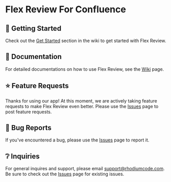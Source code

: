 # Flex Review For Confluence

## 🏁 Getting Started

Check out the [Get Started](https://github.com/Rhodiumcode/flex-review-documentations/wiki/Getting-Started) section in the wiki to get started with Flex Review.

## 📖 Documentation

For detailed documentations on how to use Flex Review, see the [Wiki](https://github.com/Rhodiumcode/flex-review-documentations/wiki) page.

## ⭐ Feature Requests

Thanks for using our app! At this moment, we are actively taking feature requests to make Flex Review even better. Please use the [Issues](https://github.com/Rhodiumcode/flex-review-documentations/issues) page to post feature requests.

## 🐛 Bug Reports

If you've encountered a bug, please use the [Issues](https://github.com/Rhodiumcode/flex-review-documentations/issues) page to report it. 

## ❔ Inquiries

For general inquires and support, please email support@rhodiumcode.com. Be sure to check out the [Issues](https://github.com/Rhodiumcode/flex-review-documentations/issues) page for existing issues.

